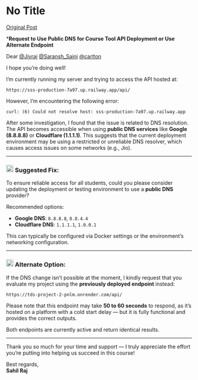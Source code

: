 # No Title

[Original Post](https://discourse.onlinedegree.iitm.ac.in/t/169029/614)

<p>*<strong>Request to Use Public DNS for Course Tool API Deployment or Use Alternate Endpoint</strong></p>
<p>Dear <a class="mention" href="/u/jivraj">@Jivraj</a> <a class="mention" href="/u/saransh_saini">@Saransh_Saini</a> <a class="mention" href="/u/carlton">@carlton</a></p>
<p>I hope you’re doing well!</p>
<p>I’m currently running my server and  trying to access the API hosted at:</p>
<pre><code class="lang-auto">https://sss-production-7a97.up.railway.app/api/
</code></pre>
<p>However, I’m encountering the following error:</p>
<pre><code class="lang-auto">curl: (6) Could not resolve host: sss-production-7a97.up.railway.app
</code></pre>
<p>After some investigation, I found that the issue is related to DNS resolution. The API becomes accessible when using <strong>public DNS services</strong> like <strong>Google (8.8.8.8)</strong> or <strong>Cloudflare (1.1.1.1)</strong>. This suggests that the current deployment environment may be using a restricted or unreliable DNS resolver, which causes access issues on some networks (e.g., Jio).</p>
<hr>
<h3><a name="p-620347-suggested-fix-1" class="anchor" href="#p-620347-suggested-fix-1"></a><img src="https://emoji.discourse-cdn.com/google/hammer_and_wrench.png?v=14" title=":hammer_and_wrench:" class="emoji" alt=":hammer_and_wrench:" loading="lazy" width="20" height="20"> Suggested Fix:</h3>
<p>To ensure reliable access for all students, could you please consider updating the deployment or testing environment to use a <strong>public DNS</strong> provider?</p>
<p>Recommended options:</p>
<ul>
<li><strong>Google DNS</strong>: <code>8.8.8.8</code>, <code>8.8.4.4</code></li>
<li><strong>Cloudflare DNS</strong>: <code>1.1.1.1</code>, <code>1.0.0.1</code></li>
</ul>
<p>This can typically be configured via Docker settings or the environment’s networking configuration.</p>
<hr>
<h3><a name="p-620347-alternate-option-2" class="anchor" href="#p-620347-alternate-option-2"></a><img src="https://emoji.discourse-cdn.com/google/repeat_button.png?v=14" title=":repeat_button:" class="emoji" alt=":repeat_button:" loading="lazy" width="20" height="20"> Alternate Option:</h3>
<p>If the DNS change isn’t possible at the moment, I kindly request that you evaluate my project using the <strong>previously deployed endpoint</strong> instead:</p>
<pre><code class="lang-auto">https://tds-project-2-pnlm.onrender.com/api/
</code></pre>
<p>Please note that this endpoint may take <strong>50 to 60 seconds</strong> to respond, as it’s hosted on a platform with a cold start delay — but it is fully functional and provides the correct outputs.</p>
<p>Both endpoints are currently active and return identical results.</p>
<hr>
<p>Thank you so much for your time and support — I truly appreciate the effort you’re putting into helping us succeed in this course!</p>
<p>Best regards,<br>
<strong>Sahil Raj</strong></p>
